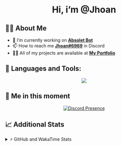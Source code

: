 <h1 align="center">Hi, i’m @Jhoan</h1>

## 🙋‍♂️ About Me

- 🔭 I’m currently working on **[Absolet Bot](https://strider.cloud)**
- 📫 How to reach me **[Jhoan#6969](https://jhoan.monster/)** in Discord
- 👨‍💻 All of my projects are available at **[My Portfolio](https://jhoan.monster)**

## 🚀 Languages and Tools:
<p align="center">
  <a href="https://skillicons.dev">
    <img src="https://skillicons.dev/icons?i=js,ts,html,css,bootstrap,nodejs,express,vscode,neovim,vim,atom,cloudflare,git,github,discord,bots,linux,mongodb,nginx,redis,wordpress,heroku&perline=11" />
  </a>
</p>
  
## 👤 Me in this moment
<p align="center">
    <a href="https://discord.com/users/612460795124776960" target="_blank" rel="nofollow">
        <img src="https://lanyard-profile-readme.vercel.app/api/612460795124776960?idleMessage=Probably%20coding%20Absolet..." alt="Discord Presence" align="center">
    </a>
</p>

## 📈 Additional Stats
<details>
    <summary>⚡ GitHub and WakaTime Stats</summary>
    <br/>

<!--START_SECTION:waka-->
![Code Time](http://img.shields.io/badge/Code%20Time-449%20hrs%2018%20mins-blue)

**🐱 My GitHub Data** 

> 🏆 895 Contributions in the Year 2022
 > 
> 📦 123.6 kB Used in GitHub's Storage 
 > 
> 💼 Opted to Hire
 > 
> 📜 4 Public Repositories 
 > 
> 🔑 33 Private Repositories  
 > 
**I'm an Early 🐤** 

```text
🌞 Morning    75 commits     ██░░░░░░░░░░░░░░░░░░░░░░░   10.45% 
🌆 Daytime    324 commits    ███████████░░░░░░░░░░░░░░   45.13% 
🌃 Evening    290 commits    ██████████░░░░░░░░░░░░░░░   40.39% 
🌙 Night      29 commits     █░░░░░░░░░░░░░░░░░░░░░░░░   4.04%

```
📅 **I'm Most Productive on Monday** 

```text
Monday       132 commits    ████░░░░░░░░░░░░░░░░░░░░░   18.38% 
Tuesday      110 commits    ███░░░░░░░░░░░░░░░░░░░░░░   15.32% 
Wednesday    129 commits    ████░░░░░░░░░░░░░░░░░░░░░   17.97% 
Thursday     73 commits     ██░░░░░░░░░░░░░░░░░░░░░░░   10.17% 
Friday       77 commits     ██░░░░░░░░░░░░░░░░░░░░░░░   10.72% 
Saturday     129 commits    ████░░░░░░░░░░░░░░░░░░░░░   17.97% 
Sunday       68 commits     ██░░░░░░░░░░░░░░░░░░░░░░░   9.47%

```


📊 **This Week I Spent My Time On** 

```text
⌚︎ Time Zone: America/Bogota

💬 Programming Languages: 
JavaScript               3 hrs 55 mins       ████████████████░░░░░░░░░   66.78% 
TypeScript               51 mins             ███░░░░░░░░░░░░░░░░░░░░░░   14.56% 
YAML                     51 mins             ███░░░░░░░░░░░░░░░░░░░░░░   14.52% 
JSON                     8 mins              ░░░░░░░░░░░░░░░░░░░░░░░░░   2.51% 
EJS                      5 mins              ░░░░░░░░░░░░░░░░░░░░░░░░░   1.63%

🔥 Editors: 
VS Code                  5 hrs 52 mins       █████████████████████████   100.0%

🐱‍💻 Projects: 
Absolet-Bot              4 hrs 57 mins       █████████████████████░░░░   84.24% 
Strider-System           55 mins             ████░░░░░░░░░░░░░░░░░░░░░   15.76%

💻 Operating System: 
Linux                    5 hrs 52 mins       █████████████████████████   100.0%

```

**I Mostly Code in JavaScript** 

```text
JavaScript               16 repos            ████████████████░░░░░░░░░   66.67% 
Java                     3 repos             ███░░░░░░░░░░░░░░░░░░░░░░   12.5% 
TypeScript               2 repos             ██░░░░░░░░░░░░░░░░░░░░░░░   8.33% 
Shell                    1 repo              █░░░░░░░░░░░░░░░░░░░░░░░░   4.17% 
CSS                      1 repo              █░░░░░░░░░░░░░░░░░░░░░░░░   4.17%

```



 Last Updated on 07/10/2022 04:35:31 UTC
<!--END_SECTION:waka-->
</details>
